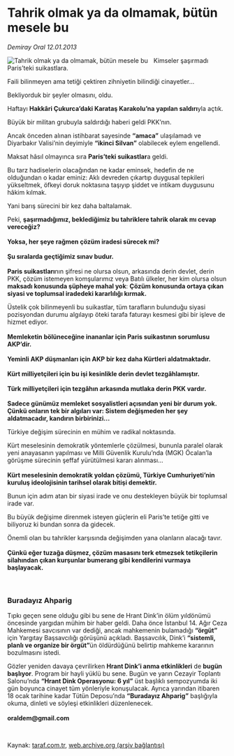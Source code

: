 # Tahrik olmak ya da olmamak, bütün mesele bu

*Demiray Oral 12.01.2013*

<div class="yazi"><img align="left" alt="Tahrik olmak ya da olmamak, bütün mesele bu" border="0" src="http://www.taraf.com.tr/fotoraflar/makaleler/tahrik-olmak-ya-da-olmamak-butun-mesele-bu_5310_orijinal.jpg" style="border-right-width:10px; border-color:#FFFFFF"/><p>Kimseler şaşırmadı Paris’teki suikastlara.</p>
<p>Faili bilinmeyen ama tetiği çektiren zihniyetin bilindiği cinayetler...</p>
<p>Bekliyorduk bir şeyler olmasını, oldu. </p>
<p>Haftayı <b>Hakkâri Çukurca’daki Karataş Karakolu’na yapılan saldırı</b>yla açtık.</p>
<p>Büyük bir militan grubuyla saldırdığı haberi geldi PKK’nın.</p>
<p>Ancak önceden alınan istihbarat sayesinde <b>“amaca”</b> ulaşılamadı ve Diyarbakır Valisi’nin deyimiyle <b>“ikinci Silvan”</b> olabilecek eylem engellendi.</p>
<p>Maksat hâsıl olmayınca sıra <b>Paris’teki suikastlar</b>a geldi.</p>
<p>Bu tarz hadiselerin olacağından ne kadar eminsek, hedefin de ne olduğundan o kadar eminiz: Aklı devreden çıkartıp duygusal tepkileri yükseltmek, öfkeyi doruk noktasına taşıyıp şiddet ve intikam duygusunu hâkim kılmak.</p>
<p>Yani barış sürecini bir kez daha baltalamak.</p>
<p>Peki, <b>şaşırmadığımız, beklediğimiz bu tahriklere tahrik olarak mı cevap vereceğiz?<br/><br/></b><b>Yoksa, her şeye rağmen çözüm iradesi sürecek mi?<br/><br/></b><b>Şu sıralarda geçtiğimiz sınav budur.<br/><br/></b><b>Paris suikastları</b>nın şifresi ne olursa olsun, arkasında derin devlet, derin PKK, çözüm istemeyen komşularımız veya Batılı ülkeler, her kim olursa olsun <b>maksadı konusunda şüpheye mahal yok</b>: <b>Çözüm konusunda ortaya çıkan siyasi ve toplumsal iradedeki kararlılığı kırmak.</b></p>
<p>Üstelik çok bilinmeyenli bu suikastlar, tüm tarafların bulunduğu siyasi pozisyondan durumu algılayıp öteki tarafa faturayı kesmesi gibi bir işleve de hizmet ediyor.<br/><br/><b>Memleketin bölüneceğine inananlar için Paris suikastının sorumlusu AKP’dir.<br/><br/></b><b>Yeminli AKP düşmanları için AKP bir kez daha Kürtleri aldatmaktadır.<br/><br/></b><b>Kürt milliyetçileri için bu işi kesinlikle derin devlet tezgâhlamıştır.<br/><br/></b><b>Türk milliyetçileri için tezgâhın arkasında mutlaka derin PKK vardır.<br/><br/></b><b>Sadece günümüz memleket sosyalistleri açısından yeni bir durum yok. Çünkü onların tek bir algıları var: Sistem değişmeden her şey aldatmacadır, kandırın birbirinizi...</b></p>
<p>Türkiye değişim sürecinin en mühim ve radikal noktasında.</p>
<p>Kürt meselesinin demokratik yöntemlerle çözülmesi, bununla paralel olarak yeni anayasanın yapılması ve Milli Güvenlik Kurulu’nda (MGK) Öcalan’la görüşme sürecinin şeffaf yürütülmesi kararı alınması...<br/><br/><b>Kürt meselesinin demokratik yoldan çözümü, Türkiye Cumhuriyeti’nin kuruluş ideolojisinin tarihsel olarak bitişi demektir.</b></p>
<p>Bunun için adım atan bir siyasi irade ve onu destekleyen büyük bir toplumsal irade var.</p>
<p>Bu büyük değişime direnmek isteyen güçlerin eli Paris’te tetiğe gitti ve biliyoruz ki bundan sonra da gidecek.</p>
<p>Önemli olan bu tahrikler karşısında değişimden yana olanların alacağı tavır.<br/><br/><b>Çünkü eğer tuzağa düşmez, çözüm masasını terk etmezsek tetikçilerin silahından çıkan kurşunlar bumerang gibi kendilerini vurmaya başlayacak.<br/><br/><br/></b></p>
<h3>Buradayız Ahparig</h3>
<p>Tıpkı geçen sene olduğu gibi bu sene de Hrant Dink’in ölüm yıldönümü öncesinde yargıdan mühim bir haber geldi. Daha önce İstanbul 14. Ağır Ceza Mahkemesi savcısının var dediği, ancak mahkemenin bulamadığı <b>“örgüt”</b> için Yargıtay Başsavcılığı görüşünü açıkladı. Başsavcılık, Dink’i <b>“sistemli, planlı ve organize bir örgüt”</b>ün öldürdüğünü belirtip mahkeme kararının bozulmasını istedi.</p>
<p>Gözler yeniden davaya çevrilirken <b>Hrant Dink’i anma etkinlikleri</b> de <b>bugün başlıyor</b>. Program bir hayli yüklü bu sene. Bugün ve yarın Cezayir Toplantı Salonu’nda <b>“Hrant Dink Operasyonu: 6 yıl”</b> üst başlıklı sempozyumda iki gün boyunca cinayet tüm yönleriyle konuşulacak. Ayrıca yarından itibaren 18 ocak tarihine kadar Tütün Deposu’nda <b>“Buradayız Ahparig”</b> başlığıyla okuma, dinleti ve söyleşi etkinlikleri düzenlenecek.<br/><br/><strong>oraldem@gmail.com</strong></p>
<p><strong></strong> </p>
</div>

Kaynak: [taraf.com.tr](http://www.taraf.com.tr/demiray-oral/makale-tahrik-olmak-ya-da-olmamak-butun-mesele-bu.htm), [web.archive.org (arşiv bağlantısı)](http://web.archive.org/web/20131022124337/http://www.taraf.com.tr/demiray-oral/makale-tahrik-olmak-ya-da-olmamak-butun-mesele-bu.htm)
